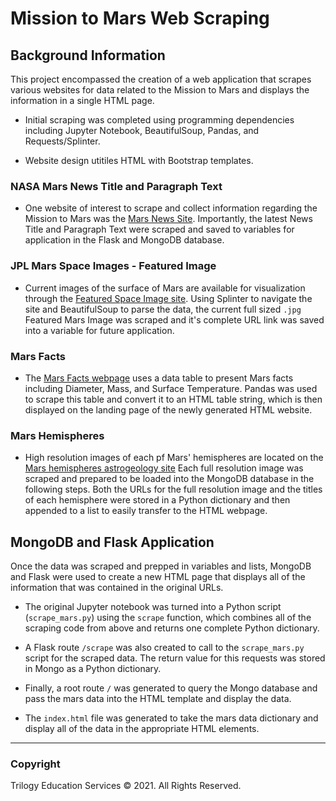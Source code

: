 # Mission to Mars Web Scraping 

## Background Information

This project encompassed the creation of a web application that scrapes various websites for data related to the Mission to Mars and displays the information in a single HTML page.

* Initial scraping was completed using programming dependencies including Jupyter Notebook, BeautifulSoup, Pandas, and Requests/Splinter.

* Website design utitiles HTML with Bootstrap templates.

### NASA Mars News Title and Paragraph Text

* One website of interest to scrape and collect information regarding the Mission to Mars was the [Mars News Site](https://redplanetscience.com/). Importantly, the latest News Title and Paragraph Text were scraped and saved to variables for application in the Flask and MongoDB database.

### JPL Mars Space Images - Featured Image

* Current images of the surface of Mars are available for visualization through the [Featured Space Image site](https://spaceimages-mars.com). Using Splinter to navigate the site and BeautifulSoup to parse the data, the current full sized `.jpg` Featured Mars Image was scraped and it's complete URL link was saved into a variable for future application.

### Mars Facts

* The [Mars Facts webpage](https://galaxyfacts-mars.com) uses a data table to present Mars facts including Diameter, Mass, and Surface Temperature. Pandas was used to scrape this table and convert it to an HTML table string, which is then displayed on the landing page of the newly generated HTML website.

### Mars Hemispheres

* High resolution images of each pf Mars' hemispheres are located on the [Mars hemispheres astrogeology site](https://marshemispheres.com/) Each full resolution image was scraped and prepared to be loaded into the MongoDB database in the following steps. Both the URLs for the full resolution image and the titles of each hemisphere were stored in a Python dictionary and then appended to a list to easily transfer to the HTML webpage.

## MongoDB and Flask Application

Once the data was scraped and prepped in variables and lists, MongoDB and Flask were used to create a new HTML page that displays all of the information that was contained in the original URLs. 

* The original Jupyter notebook was turned into a Python script (`scrape_mars.py`) using the `scrape` function, which combines all of the scraping code from above and returns one complete Python dictionary.

* A Flask route `/scrape` was also created to call to the `scrape_mars.py` script for the scraped data. The return value for this requests was stored in Mongo as a Python dictionary.

* Finally, a root route `/` was generated to query the Mongo database and pass the mars data into the HTML template and display the data.

* The `index.html` file was generated to take the mars data dictionary and display all of the data in the appropriate HTML elements.
- - -

### Copyright

Trilogy Education Services © 2021. All Rights Reserved.

